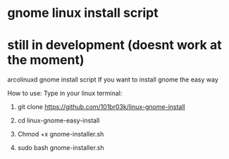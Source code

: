 # gnome linux install script
# still in development (doesnt work at the moment)
arcolinuxd gnome install script
If you want to install gnome the easy way

How to use:
Type in your linux terminal: 
1. git clone https://github.com/101br03k/linux-gnome-install

2. cd linux-gnome-easy-install

3. Chmod +x gnome-installer.sh

4. sudo bash gnome-installer.sh
